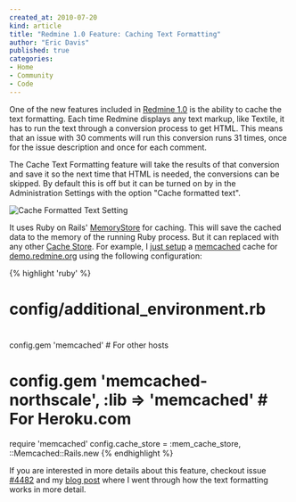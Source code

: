 ```yaml
---
created_at: 2010-07-20
kind: article
title: "Redmine 1.0 Feature: Caching Text Formatting"
author: "Eric Davis"
published: true
categories:
- Home
- Community
- Code
---
```


One of the new features included in [Redmine 1.0][1.0] is the ability to cache the text formatting.  Each time Redmine displays any text markup, like Textile, it has to run the text through a conversion process to get HTML.  This means that an issue with 30 comments will run this conversion runs 31 times, once for the issue description and once for each comment.

The Cache Text Formatting feature will take the results of that conversion and save it so the next time that HTML is needed, the conversions can be skipped.  By default this is off but it can be turned on by in the Administration Settings with the option "Cache formatted text".

![Cache Formatted Text Setting](http://redmineblog.com/assets/2010/7/cache_formatted_text.png)

It uses Ruby on Rails' [MemoryStore][] for caching.  This will save the cached data to the memory of the running Ruby process.  But it can replaced with any other [Cache Store][].  For example, I [just setup][] a [memcached][] cache for [demo.redmine.org][] using the following configuration:

{% highlight 'ruby' %}
# config/additional_environment.rb
#
config.gem 'memcached' # For other hosts
# config.gem 'memcached-northscale', :lib => 'memcached' # For Heroku.com
require 'memcached'
config.cache_store = :mem_cache_store, ::Memcached::Rails.new
{% endhighlight %}

If you are interested in more details about this feature, checkout issue [#4482][] and my [blog post][theadmin] where I went through how the text formatting works in more detail.

[just setup]: http://github.com/edavis10/redmine_branches/commit/b9c2635dba1d55fbe4e86f568329714f9d9df77b
[1.0]: http://redmineblog.com/articles/redmine-1.0.0-released
[memcached]: http://memcached.org/
[#4482]: http://www.redmine.org/issues/4482
[MemoryStore]: http://guides.rubyonrails.org/caching_with_rails.html
[Cache Store]: http://guides.rubyonrails.org/caching_with_rails.html#cache-stores
[demo.redmine.org]: http://demo.redmine.org
[theadmin]: http://theadmin.org/articles/2010/07/13/daily-code-reading-redmine-wiki-formatting/
